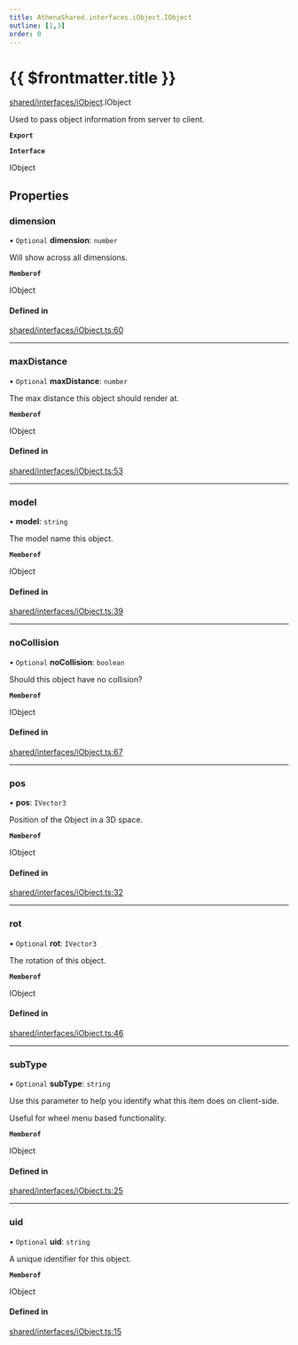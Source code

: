 ```yaml
---
title: AthenaShared.interfaces.iObject.IObject
outline: [1,3]
order: 0
---
```


# {{ $frontmatter.title }}


[shared/interfaces/iObject](../modules/shared_interfaces_iObject.md).IObject

Used to pass object information from server to client.

**`Export`**

**`Interface`**

IObject

## Properties

### dimension

• `Optional` **dimension**: `number`

Will show across all dimensions.

**`Memberof`**

IObject

#### Defined in

[shared/interfaces/iObject.ts:60](https://github.com/Stuyk/altv-athena/blob/9c488f0/src/core/shared/interfaces/iObject.ts#L60)

___

### maxDistance

• `Optional` **maxDistance**: `number`

The max distance this object should render at.

**`Memberof`**

IObject

#### Defined in

[shared/interfaces/iObject.ts:53](https://github.com/Stuyk/altv-athena/blob/9c488f0/src/core/shared/interfaces/iObject.ts#L53)

___

### model

• **model**: `string`

The model name this object.

**`Memberof`**

IObject

#### Defined in

[shared/interfaces/iObject.ts:39](https://github.com/Stuyk/altv-athena/blob/9c488f0/src/core/shared/interfaces/iObject.ts#L39)

___

### noCollision

• `Optional` **noCollision**: `boolean`

Should this object have no collision?

**`Memberof`**

IObject

#### Defined in

[shared/interfaces/iObject.ts:67](https://github.com/Stuyk/altv-athena/blob/9c488f0/src/core/shared/interfaces/iObject.ts#L67)

___

### pos

• **pos**: `IVector3`

Position of the Object in a 3D space.

**`Memberof`**

IObject

#### Defined in

[shared/interfaces/iObject.ts:32](https://github.com/Stuyk/altv-athena/blob/9c488f0/src/core/shared/interfaces/iObject.ts#L32)

___

### rot

• `Optional` **rot**: `IVector3`

The rotation of this object.

**`Memberof`**

IObject

#### Defined in

[shared/interfaces/iObject.ts:46](https://github.com/Stuyk/altv-athena/blob/9c488f0/src/core/shared/interfaces/iObject.ts#L46)

___

### subType

• `Optional` **subType**: `string`

Use this parameter to help you identify what this item does on client-side.

Useful for wheel menu based functionality.

**`Memberof`**

IObject

#### Defined in

[shared/interfaces/iObject.ts:25](https://github.com/Stuyk/altv-athena/blob/9c488f0/src/core/shared/interfaces/iObject.ts#L25)

___

### uid

• `Optional` **uid**: `string`

A unique identifier for this object.

**`Memberof`**

IObject

#### Defined in

[shared/interfaces/iObject.ts:15](https://github.com/Stuyk/altv-athena/blob/9c488f0/src/core/shared/interfaces/iObject.ts#L15)

